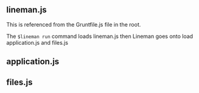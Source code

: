 lineman.js
----------
This is referenced from the Gruntfile.js file in the root.

The `$lineman run` command loads lineman.js then Lineman goes onto load application.js and files.js

application.js
--------------

files.js
--------